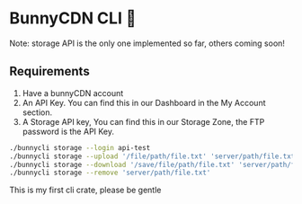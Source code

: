 # BunnyCDN CLI 🐰

Note: storage API is the only one implemented so far, others coming soon!

## Requirements

 1. Have a bunnyCDN account
 2. An API Key. You can find this in our Dashboard in the My Account section.
 3. A Storage API key, You can find this in our Storage Zone, the FTP password is the API Key.

```sh
./bunnycli storage --login api-test
./bunnycli storage --upload '/file/path/file.txt' 'server/path/file.txt'
./bunnycli storage --download '/save/file/path/file.txt' 'server/path/file.txt'
./bunnycli storage --remove 'server/path/file.txt'
```

This is my first cli crate, please be gentle
